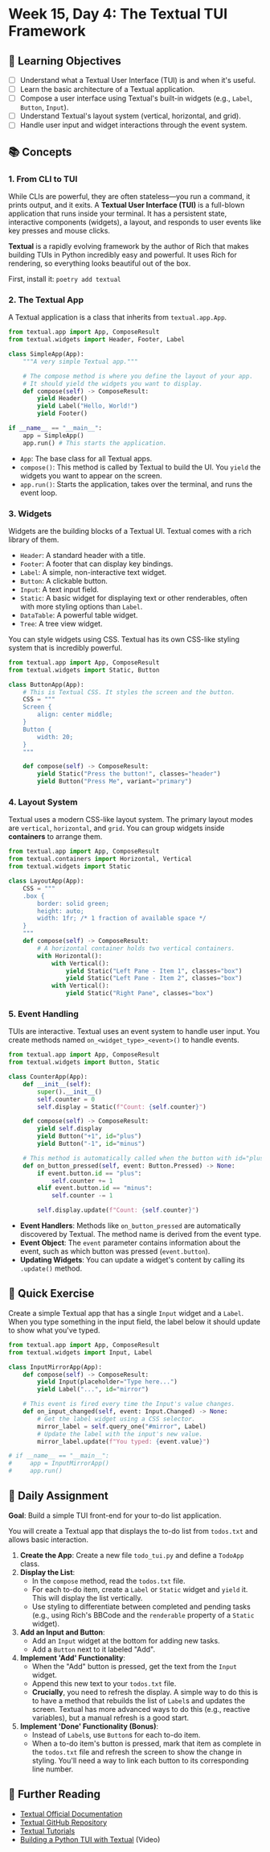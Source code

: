 # Week 15, Day 4: The Textual TUI Framework

## 🎯 Learning Objectives
- [ ] Understand what a Textual User Interface (TUI) is and when it's useful.
- [ ] Learn the basic architecture of a Textual application.
- [ ] Compose a user interface using Textual's built-in widgets (e.g., `Label`, `Button`, `Input`).
- [ ] Understand Textual's layout system (vertical, horizontal, and grid).
- [ ] Handle user input and widget interactions through the event system.

## 📚 Concepts

### 1. From CLI to TUI
While CLIs are powerful, they are often stateless—you run a command, it prints output, and it exits. A **Textual User Interface (TUI)** is a full-blown application that runs inside your terminal. It has a persistent state, interactive components (widgets), a layout, and responds to user events like key presses and mouse clicks.

**Textual** is a rapidly evolving framework by the author of Rich that makes building TUIs in Python incredibly easy and powerful. It uses Rich for rendering, so everything looks beautiful out of the box.

First, install it: `poetry add textual`

### 2. The Textual App
A Textual application is a class that inherits from `textual.app.App`.

```python
from textual.app import App, ComposeResult
from textual.widgets import Header, Footer, Label

class SimpleApp(App):
    """A very simple Textual app."""

    # The compose method is where you define the layout of your app.
    # It should yield the widgets you want to display.
    def compose(self) -> ComposeResult:
        yield Header()
        yield Label("Hello, World!")
        yield Footer()

if __name__ == "__main__":
    app = SimpleApp()
    app.run() # This starts the application.
```
-   `App`: The base class for all Textual apps.
-   `compose()`: This method is called by Textual to build the UI. You `yield` the widgets you want to appear on the screen.
-   `app.run()`: Starts the application, takes over the terminal, and runs the event loop.

### 3. Widgets
Widgets are the building blocks of a Textual UI. Textual comes with a rich library of them.
-   `Header`: A standard header with a title.
-   `Footer`: A footer that can display key bindings.
-   `Label`: A simple, non-interactive text widget.
-   `Button`: A clickable button.
-   `Input`: A text input field.
-   `Static`: A basic widget for displaying text or other renderables, often with more styling options than `Label`.
-   `DataTable`: A powerful table widget.
-   `Tree`: A tree view widget.

You can style widgets using CSS. Textual has its own CSS-like styling system that is incredibly powerful.

```python
from textual.app import App, ComposeResult
from textual.widgets import Static, Button

class ButtonApp(App):
    # This is Textual CSS. It styles the screen and the button.
    CSS = """
    Screen {
        align: center middle;
    }
    Button {
        width: 20;
    }
    """

    def compose(self) -> ComposeResult:
        yield Static("Press the button!", classes="header")
        yield Button("Press Me", variant="primary")
```

### 4. Layout System
Textual uses a modern CSS-like layout system. The primary layout modes are `vertical`, `horizontal`, and `grid`. You can group widgets inside **containers** to arrange them.

```python
from textual.app import App, ComposeResult
from textual.containers import Horizontal, Vertical
from textual.widgets import Static

class LayoutApp(App):
    CSS = """
    .box {
        border: solid green;
        height: auto;
        width: 1fr; /* 1 fraction of available space */
    }
    """
    def compose(self) -> ComposeResult:
        # A horizontal container holds two vertical containers.
        with Horizontal():
            with Vertical():
                yield Static("Left Pane - Item 1", classes="box")
                yield Static("Left Pane - Item 2", classes="box")
            with Vertical():
                yield Static("Right Pane", classes="box")
```

### 5. Event Handling
TUIs are interactive. Textual uses an event system to handle user input. You create methods named `on_<widget_type>_<event>()` to handle events.

```python
from textual.app import App, ComposeResult
from textual.widgets import Button, Static

class CounterApp(App):
    def __init__(self):
        super().__init__()
        self.counter = 0
        self.display = Static(f"Count: {self.counter}")

    def compose(self) -> ComposeResult:
        yield self.display
        yield Button("+1", id="plus")
        yield Button("-1", id="minus")

    # This method is automatically called when the button with id="plus" is pressed.
    def on_button_pressed(self, event: Button.Pressed) -> None:
        if event.button.id == "plus":
            self.counter += 1
        elif event.button.id == "minus":
            self.counter -= 1

        self.display.update(f"Count: {self.counter}")
```
-   **Event Handlers**: Methods like `on_button_pressed` are automatically discovered by Textual. The method name is derived from the event type.
-   **Event Object**: The `event` parameter contains information about the event, such as which button was pressed (`event.button`).
-   **Updating Widgets**: You can update a widget's content by calling its `.update()` method.

## 🔹 Quick Exercise
Create a simple Textual app that has a single `Input` widget and a `Label`. When you type something in the input field, the label below it should update to show what you've typed.

```python
from textual.app import App, ComposeResult
from textual.widgets import Input, Label

class InputMirrorApp(App):
    def compose(self) -> ComposeResult:
        yield Input(placeholder="Type here...")
        yield Label("...", id="mirror")

    # This event is fired every time the Input's value changes.
    def on_input_changed(self, event: Input.Changed) -> None:
        # Get the label widget using a CSS selector.
        mirror_label = self.query_one("#mirror", Label)
        # Update the label with the input's new value.
        mirror_label.update(f"You typed: {event.value}")

# if __name__ == "__main__":
#     app = InputMirrorApp()
#     app.run()
```

## 📝 Daily Assignment
**Goal**: Build a simple TUI front-end for your to-do list application.

You will create a Textual app that displays the to-do list from `todos.txt` and allows basic interaction.

1.  **Create the App**: Create a new file `todo_tui.py` and define a `TodoApp` class.
2.  **Display the List**:
    -   In the `compose` method, read the `todos.txt` file.
    -   For each to-do item, create a `Label` or `Static` widget and `yield` it. This will display the list vertically.
    -   Use styling to differentiate between completed and pending tasks (e.g., using Rich's BBCode and the `renderable` property of a `Static` widget).
3.  **Add an Input and Button**:
    -   Add an `Input` widget at the bottom for adding new tasks.
    -   Add a `Button` next to it labeled "Add".
4.  **Implement 'Add' Functionality**:
    -   When the "Add" button is pressed, get the text from the `Input` widget.
    -   Append this new text to your `todos.txt` file.
    -   **Crucially**, you need to refresh the display. A simple way to do this is to have a method that rebuilds the list of `Label`s and updates the screen. Textual has more advanced ways to do this (e.g., reactive variables), but a manual refresh is a good start.
5.  **Implement 'Done' Functionality (Bonus)**:
    -   Instead of `Label`s, use `Button`s for each to-do item.
    -   When a to-do item's button is pressed, mark that item as complete in the `todos.txt` file and refresh the screen to show the change in styling. You'll need a way to link each button to its corresponding line number.

## 📖 Further Reading
- [Textual Official Documentation](https://textual.textualize.io/)
- [Textual GitHub Repository](https://github.com/Textualize/textual)
- [Textual Tutorials](https://textual.textualize.io/tutorial/)
- [Building a Python TUI with Textual](https://www.youtube.com/watch?v=W_3_8W2L4sI) (Video)
